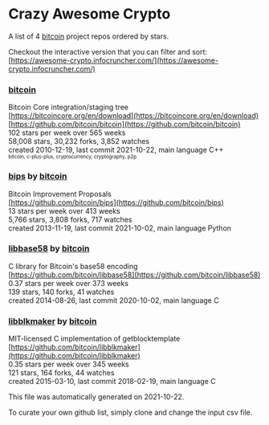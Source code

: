# Crazy Awesome Crypto
A list of 4 [bitcoin](https://github.com/bitcoin) project repos ordered by stars.  

Checkout the interactive version that you can filter and sort: 
[https://awesome-crypto.infocruncher.com/](https://awesome-crypto.infocruncher.com/)  


### [bitcoin](https://github.com/bitcoin/bitcoin)  
Bitcoin Core integration/staging tree  
[https://bitcoincore.org/en/download](https://bitcoincore.org/en/download)  
[https://github.com/bitcoin/bitcoin](https://github.com/bitcoin/bitcoin)  
102 stars per week over 565 weeks  
58,008 stars, 30,232 forks, 3,852 watches  
created 2010-12-19, last commit 2021-10-22, main language C++  
<sub><sup>bitcoin, c-plus-plus, cryptocurrency, cryptography, p2p</sup></sub>


### [bips](https://github.com/bitcoin/bips) by [bitcoin](https://github.com/bitcoin)  
Bitcoin Improvement Proposals  
[https://github.com/bitcoin/bips](https://github.com/bitcoin/bips)  
13 stars per week over 413 weeks  
5,766 stars, 3,808 forks, 717 watches  
created 2013-11-19, last commit 2021-10-02, main language Python  


### [libbase58](https://github.com/bitcoin/libbase58) by [bitcoin](https://github.com/bitcoin)  
C library for Bitcoin's base58 encoding  
[https://github.com/bitcoin/libbase58](https://github.com/bitcoin/libbase58)  
0.37 stars per week over 373 weeks  
139 stars, 140 forks, 41 watches  
created 2014-08-26, last commit 2020-10-02, main language C  


### [libblkmaker](https://github.com/bitcoin/libblkmaker) by [bitcoin](https://github.com/bitcoin)  
MIT-licensed C implementation of getblocktemplate  
[https://github.com/bitcoin/libblkmaker](https://github.com/bitcoin/libblkmaker)  
0.35 stars per week over 345 weeks  
121 stars, 164 forks, 44 watches  
created 2015-03-10, last commit 2018-02-19, main language C  


This file was automatically generated on 2021-10-22.  

To curate your own github list, simply clone and change the input csv file.  